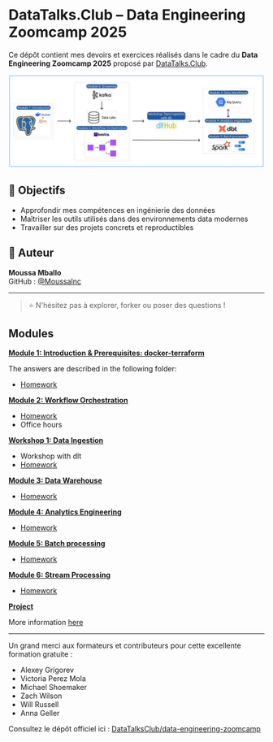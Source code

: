 
# DataTalks.Club – Data Engineering Zoomcamp 2025

Ce dépôt contient mes devoirs et exercices réalisés dans le cadre du **Data Engineering Zoomcamp 2025** proposé par [DataTalks.Club](https://datatalks.club/).

![Logo Zoomcamp](images/de-image.png)



## 🎯 Objectifs

- Approfondir mes compétences en ingénierie des données
- Maîtriser les outils utilisés dans des environnements data modernes
- Travailler sur des projets concrets et reproductibles

## 👤 Auteur

**Moussa Mballo**  
GitHub : [@MoussaInc](https://github.com/MoussaInc)

---

> ⭐ N'hésitez pas à explorer, forker ou poser des questions !


## Modules

[**Module 1: Introduction & Prerequisites: docker-terraform**](01-docker-terraform/)

The answers are described in the following folder: 

* [Homework](chap01-docker-terraform/homework_01.md)


[**Module 2: Workflow Orchestration**](02-workflow-orchestration)

* [Homework](ch02-workflow-orchestration/homework_02.md)
* Office hours

[**Workshop 1: Data Ingestion**](workshops/dlt/README.md)

* Workshop with dlt
* [Homework](workshops/dlt/README.md)


[**Module 3: Data Warehouse**](03-data-warehouse)

* [Homework](chap03-data-warehouse/homework_03.md)


[**Module 4: Analytics Engineering**](04-analytics-engineering/)

* [Homework](chap04-analytics-engineering/homework_04.md)


[**Module 5: Batch processing**](05-batch/)

* [Homework](chap05-batch/homework_05.md)


[**Module 6: Stream Processing**](06-streaming)

* [Homework](chap06-streaming/homework_06.md)


[**Project**](project.md)

More information [here](project.md)

---

Un grand merci aux formateurs et contributeurs pour cette excellente formation gratuite :

- Alexey Grigorev 
- Victoria Perez Mola   
- Michael Shoemaker  
- Zach Wilson  
- Will Russell  
- Anna Geller  

Consultez le dépôt officiel ici : [DataTalksClub/data-engineering-zoomcamp](https://github.com/DataTalksClub/data-engineering-zoomcamp)

